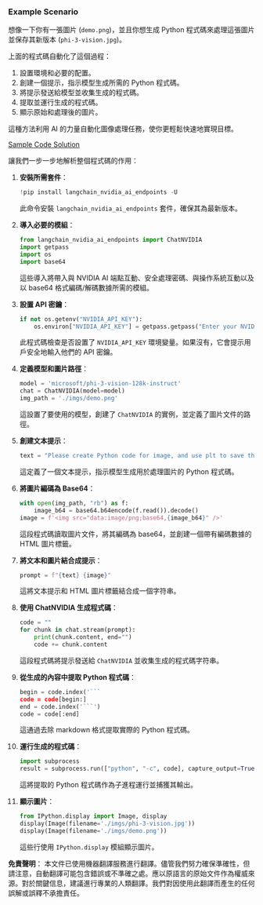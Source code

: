 ### Example Scenario

想像一下你有一張圖片 (`demo.png`)，並且你想生成 Python 程式碼來處理這張圖片並保存其新版本 (`phi-3-vision.jpg`)。

上面的程式碼自動化了這個過程：

1. 設置環境和必要的配置。
2. 創建一個提示，指示模型生成所需的 Python 程式碼。
3. 將提示發送給模型並收集生成的程式碼。
4. 提取並運行生成的程式碼。
5. 顯示原始和處理後的圖片。

這種方法利用 AI 的力量自動化圖像處理任務，使你更輕鬆快速地實現目標。

[Sample Code Solution](../../../../code/06.E2E/E2E_Nvidia_NIM_Phi3_Vision.ipynb)

讓我們一步一步地解析整個程式碼的作用：

1. **安裝所需套件**：
    ```python
    !pip install langchain_nvidia_ai_endpoints -U
    ```
    此命令安裝 `langchain_nvidia_ai_endpoints` 套件，確保其為最新版本。

2. **導入必要的模組**：
    ```python
    from langchain_nvidia_ai_endpoints import ChatNVIDIA
    import getpass
    import os
    import base64
    ```
    這些導入將帶入與 NVIDIA AI 端點互動、安全處理密碼、與操作系統互動以及以 base64 格式編碼/解碼數據所需的模組。

3. **設置 API 密鑰**：
    ```python
    if not os.getenv("NVIDIA_API_KEY"):
        os.environ["NVIDIA_API_KEY"] = getpass.getpass("Enter your NVIDIA API key: ")
    ```
    此程式碼檢查是否設置了 `NVIDIA_API_KEY` 環境變量。如果沒有，它會提示用戶安全地輸入他們的 API 密鑰。

4. **定義模型和圖片路徑**：
    ```python
    model = 'microsoft/phi-3-vision-128k-instruct'
    chat = ChatNVIDIA(model=model)
    img_path = './imgs/demo.png'
    ```
    這設置了要使用的模型，創建了 `ChatNVIDIA` 的實例，並定義了圖片文件的路徑。

5. **創建文本提示**：
    ```python
    text = "Please create Python code for image, and use plt to save the new picture under imgs/ and name it phi-3-vision.jpg."
    ```
    這定義了一個文本提示，指示模型生成用於處理圖片的 Python 程式碼。

6. **將圖片編碼為 Base64**：
    ```python
    with open(img_path, "rb") as f:
        image_b64 = base64.b64encode(f.read()).decode()
    image = f'<img src="data:image/png;base64,{image_b64}" />'
    ```
    這段程式碼讀取圖片文件，將其編碼為 base64，並創建一個帶有編碼數據的 HTML 圖片標籤。

7. **將文本和圖片結合成提示**：
    ```python
    prompt = f"{text} {image}"
    ```
    這將文本提示和 HTML 圖片標籤結合成一個字符串。

8. **使用 ChatNVIDIA 生成程式碼**：
    ```python
    code = ""
    for chunk in chat.stream(prompt):
        print(chunk.content, end="")
        code += chunk.content
    ```
    這段程式碼將提示發送給 `ChatNVIDIA` 並收集生成的程式碼字符串。

9. **從生成的內容中提取 Python 程式碼**：
    ```python
    begin = code.index('```
    code = code[begin:]
    end = code.index('```')
    code = code[:end]
    ```
    這通過去除 markdown 格式提取實際的 Python 程式碼。

10. **運行生成的程式碼**：
    ```python
    import subprocess
    result = subprocess.run(["python", "-c", code], capture_output=True)
    ```
    這將提取的 Python 程式碼作為子進程運行並捕獲其輸出。

11. **顯示圖片**：
    ```python
    from IPython.display import Image, display
    display(Image(filename='./imgs/phi-3-vision.jpg'))
    display(Image(filename='./imgs/demo.png'))
    ```
    這些行使用 `IPython.display` 模組顯示圖片。

**免責聲明**：
本文件已使用機器翻譯服務進行翻譯。儘管我們努力確保準確性，但請注意，自動翻譯可能包含錯誤或不準確之處。應以原語言的原始文件作為權威來源。對於關鍵信息，建議進行專業的人類翻譯。我們對因使用此翻譯而產生的任何誤解或誤釋不承擔責任。